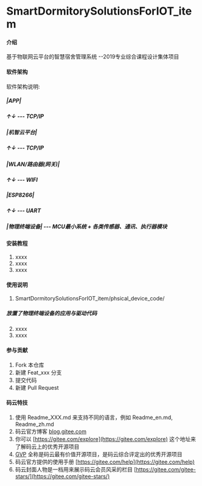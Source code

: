 # SmartDormitorySolutionsForIOT_item

#### 介绍
基于物联网云平台的智慧宿舍管理系统
--2019专业综合课程设计集体项目

#### 软件架构
软件架构说明:

##### |APP|
##### ↑↓	--- TCP/IP
##### |机智云平台|
##### ↑↓  --- TCP/IP
##### |WLAN/路由器(网关)|
##### ↑↓  --- WIFI
##### |ESP8266|
##### ↑↓  --- UART
##### |物理终端设备|  ---  MCU最小系统 + 各类传感器、通讯、执行器模块


#### 安装教程

1.  xxxx
2.  xxxx
3.  xxxx

#### 使用说明

1.  SmartDormitorySolutionsForIOT_item/phsical_device_code/ 
##### 放置了物理终端设备的应用与驱动代码
2.  xxxx
3.  xxxx

#### 参与贡献

1.  Fork 本仓库
2.  新建 Feat_xxx 分支
3.  提交代码
4.  新建 Pull Request


#### 码云特技

1.  使用 Readme\_XXX.md 来支持不同的语言，例如 Readme\_en.md, Readme\_zh.md
2.  码云官方博客 [blog.gitee.com](https://blog.gitee.com)
3.  你可以 [https://gitee.com/explore](https://gitee.com/explore) 这个地址来了解码云上的优秀开源项目
4.  [GVP](https://gitee.com/gvp) 全称是码云最有价值开源项目，是码云综合评定出的优秀开源项目
5.  码云官方提供的使用手册 [https://gitee.com/help](https://gitee.com/help)
6.  码云封面人物是一档用来展示码云会员风采的栏目 [https://gitee.com/gitee-stars/](https://gitee.com/gitee-stars/)
